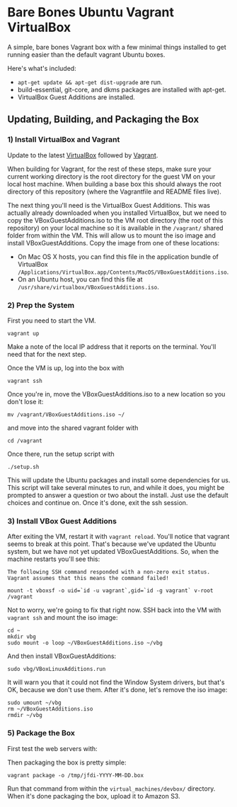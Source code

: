 Bare Bones Ubuntu Vagrant VirtualBox
====================================
A simple, bare bones Vagrant box with a few minimal things installed to get running
easier than the default vagrant Ubuntu boxes.

Here's what's included:

* `apt-get update && apt-get dist-upgrade` are run.
* build-essential, git-core, and dkms packages are installed with apt-get.
* VirtualBox Guest Additions are installed.

Updating, Building, and Packaging the Box
-----------------------------------------

### 1) Install VirtualBox and Vagrant
Update to the latest [VirtualBox](https://www.virtualbox.org/wiki/Downloads)
followed by [Vagrant](https://www.virtualbox.org/wiki/Downloads).

When building for Vagrant, for the rest of these steps, make sure your current
working directory is the root directory for the guest VM on your local host
machine. When building a base box this should always the root directory of
this repository (where the Vagrantfile and README files live).

The next thing you'll need is the VirtualBox Guest Additions. This was actually
already downloaded when you installed VirtualBox, but we need to copy the
VBoxGuestAdditions.iso to the VM root directory (the root of this repository)
on your local machine so it is available in the `/vagrant/` shared folder from
within the VM.  This will allow us to mount the iso image and install
VBoxGuestAdditions.  Copy the image from one of these locations:

* On Mac OS X hosts, you can find this file in the application bundle of VirtualBox `/Applications/VirtualBox.app/Contents/MacOS/VBoxGuestAdditions.iso`.
* On an Ubuntu host, you can find this file at `/usr/share/virtualbox/VBoxGuestAdditions.iso`.


### 2) Prep the System
First you need to start the VM.

	vagrant up

Make a note of the local IP address that it reports on the terminal. You'll
need that for the next step.

Once the VM is up, log into the box with

	vagrant ssh

Once you're in, move the VBoxGuestAdditions.iso to a new location so you don't
lose it:

	mv /vagrant/VBoxGuestAdditions.iso ~/

and move into the shared vagrant folder with

	cd /vagrant

Once there, run the setup script with

	./setup.sh

This will update the Ubuntu packages and install some dependencies for us.
This script will take several minutes to run, and while it does, you might be
prompted to answer a question or two about the install. Just use the default
choices and continue on. Once it's done, exit the ssh session.


### 3) Install VBox Guest Additions
After exiting the VM, restart it with `vagrant reload`. You'll notice that
vagrant seems to break at this point. That's because we've updated the Ubuntu
system, but we have not yet updated VBoxGuestAdditions. So, when the machine
restarts you'll see this:

	The following SSH command responded with a non-zero exit status.
	Vagrant assumes that this means the command failed!

	mount -t vboxsf -o uid=`id -u vagrant`,gid=`id -g vagrant` v-root /vagrant

Not to worry, we're going to fix that right now. SSH back into the VM with
`vagrant ssh` and mount the iso image:

	cd ~
	mkdir vbg
	sudo mount -o loop ~/VBoxGuestAdditions.iso ~/vbg

And then install VBoxGuestAdditions:

	sudo vbg/VBoxLinuxAdditions.run

It will warn you that it could not find the Window System drivers, but that's
OK, because we don't use them.  After it's done, let's remove the iso image:

	sudo umount ~/vbg
	rm ~/VBoxGuestAdditions.iso
	rmdir ~/vbg


### 5) Package the Box
First test the web servers with:

Then packaging the box is pretty simple:

	vagrant package -o /tmp/jfdi-YYYY-MM-DD.box

Run that command from within the `virtual_machines/devbox/` directory.
When it's done packaging the box, upload it to Amazon S3.
